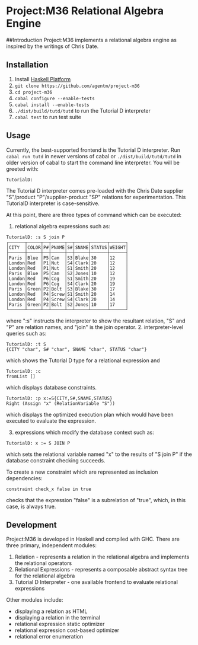 # Project:M36 Relational Algebra Engine

##Introduction
Project:M36 implements a relational algebra engine as inspired by the writings of Chris Date.

## Installation

1. Install [Haskell Platform](https://www.haskell.org/platform/)
1. ```git clone https://github.com/agentm/project-m36```
2. ```cd project-m36```
3. ```cabal configure --enable-tests```
4. ```cabal install --enable-tests```
5. ```./dist/build/tutd/tutd``` to run the Tutorial D interpreter
6. ```cabal test``` to run test suite

## Usage

Currently, the best-supported frontend is the Tutorial D interpreter. Run `cabal run tutd` in newer versions of cabal or `./dist/build/tutd/tutd` in older version of cabal to start the command line interpreter. You will be greeted with:

`TutorialD:`

The Tutorial D interpreter comes pre-loaded with the Chris Date supplier "S"/product "P"/supplier-product "SP" relations for experimentation. This TutorialD interpreter is case-sensitive. 

At this point, there are three types of command which can be executed:

1. relational algebra expressions such as: 

  ```
TutorialD: :s S join P
┌──────┬─────┬──┬─────┬──┬─────┬──────┬──────┐
│CITY  │COLOR│P#│PNAME│S#│SNAME│STATUS│WEIGHT│
├──────┼─────┼──┼─────┼──┼─────┼──────┼──────┤
│Paris │Blue │P5│Cam  │S3│Blake│30    │12    │
│London│Red  │P1│Nut  │S4│Clark│20    │12    │
│London│Red  │P1│Nut  │S1│Smith│20    │12    │
│Paris │Blue │P5│Cam  │S2│Jones│10    │12    │
│London│Red  │P6│Cog  │S1│Smith│20    │19    │
│London│Red  │P6│Cog  │S4│Clark│20    │19    │
│Paris │Green│P2│Bolt │S3│Blake│30    │17    │
│London│Red  │P4│Screw│S1│Smith│20    │14    │
│London│Red  │P4│Screw│S4│Clark│20    │14    │
│Paris │Green│P2│Bolt │S2│Jones│10    │17    │
└──────┴─────┴──┴─────┴──┴─────┴──────┴──────┘
```

  where ":s" instructs the interpreter to show the resultant relation, "S" and "P" are relation names, and "join" is the join operator.
2. interpreter-level queries such as:

  ```
TutorialD: :t S
{CITY "char", S# "char", SNAME "char", STATUS "char"}
```

  which shows the Tutorial D type for a relational expression and 

  ```
TutorialD: :c
fromList []
```
which displays database constraints.

  ```
TutorialD: :p x:=S{CITY,S#,SNAME,STATUS}
Right (Assign "x" (RelationVariable "S"))
```
which displays the optimized execution plan which would have been executed to evaluate the expression.

3. expressions which modify the database context such as:

  ```
TutorialD: x := S JOIN P
```
  which sets the relational variable named "x" to the results of "S join P" if the database constraint checking succeeds.

  To create a new constraint which are represented as inclusion dependencies:

  ```
constraint check_x false in true
```
  checks that the expression "false" is a subrelation of "true", which, in this case, is always true.
  
## Development

Project:M36 is developed in Haskell and compiled with GHC. There are three primary, independent modules:

1. Relation - represents a relation in the relational algebra and implements the relational operators
2. Relational Expressions - represents a composable abstract syntax tree for the relational algebra
3. Tutorial D Interpreter - one available frontend to evaluate relational expressions

Other modules include:

* displaying a relation as HTML
* displaying a relation in the terminal
* relational expression static optimizer
* relational expression cost-based optimizer
* relational error enumeration